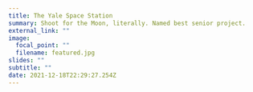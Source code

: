 ```yaml
---
title: The Yale Space Station
summary: Shoot for the Moon, literally. Named best senior project.
external_link: ""
image:
  focal_point: ""
  filename: featured.jpg
slides: ""
subtitle: ""
date: 2021-12-18T22:29:27.254Z
---
```

